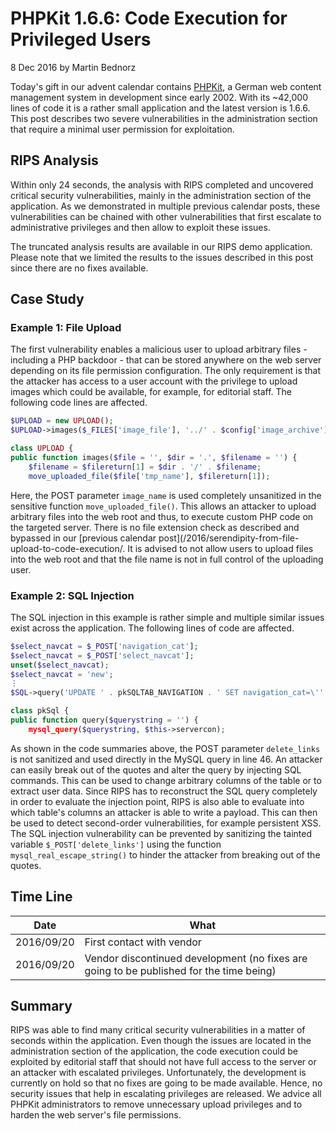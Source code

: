 # PHPKit 1.6.6: Code Execution for Privileged Users

8 Dec 2016 by Martin Bednorz

Today's gift in our advent calendar contains
[PHPKit](http://www.phpkit.com/), a German web content management system in development
since early 2002. With its \~42,000 lines of code it is a rather small
application and the latest version is 1.6.6. This post describes two
severe vulnerabilities in the administration section that require a
minimal user permission for exploitation.

## RIPS Analysis

Within only 24 seconds, the analysis with RIPS completed and uncovered
critical security vulnerabilities, mainly in the administration section
of the application. As we demonstrated in multiple previous calendar
posts, these vulnerabilities can be chained with other vulnerabilities
that first escalate to administrative privileges and then allow to
exploit these issues.

The truncated analysis results are available in our RIPS demo
application. Please note that we limited the results to the issues
described in this post since there are no fixes available.

## Case Study

### Example 1: File Upload

The first vulnerability enables a malicious user to upload arbitrary
files - including a PHP backdoor - that can be stored anywhere on the
web server depending on its file permission configuration. The only
requirement is that the attacker has access to a user account with the
privilege to upload images which could be available, for example, for
editorial staff. The following code lines are affected.

```php
$UPLOAD = new UPLOAD();
$UPLOAD->images($_FILES['image_file'], '../' . $config['image_archive'], $_POST['image_name']);
```

```php
class UPLOAD {
public function images($file = '', $dir = '.', $filename = '') {
    $filename = $filereturn[1] = $dir . '/' . $filename;
    move_uploaded_file($file['tmp_name'], $filereturn[1]);
```

Here, the POST parameter `image_name` is used completely unsanitized in
the sensitive function `move_uploaded_file()`. This allows an attacker
to upload arbitrary files into the web root and thus, to execute custom
PHP code on the targeted server. There is no file extension check as
described and bypassed in our \[previous calendar
post\](/2016/serendipity-from-file-upload-to-code-execution/. It is
advised to not allow users to upload files into the web root and that
the file name is not in full control of the uploading user.

### Example 2: SQL Injection

The SQL injection in this example is rather simple and multiple similar
issues exist across the application. The following lines of code are
affected.

```php
$select_navcat = $_POST['navigation_cat'];
$select_navcat = $_POST['select_navcat'];
unset($select_navcat);
$select_navcat = 'new';
⋮
$SQL->query('UPDATE ' . pkSQLTAB_NAVIGATION . ' SET navigation_cat=\'' . $_POST['delete_links'] . '\' WHERE navigation_cat=\'' . $select_navcat . '\'');
```

```php
class pkSql {
public function query($querystring = '') {
    mysql_query($querystring, $this->servercon);
```

As shown in the code summaries above, the POST parameter `delete_links`
is not sanitized and used directly in the MySQL query in line 46. An
attacker can easily break out of the quotes and alter the query by
injecting SQL commands. This can be used to change arbitrary columns of
the table or to extract user data. Since RIPS has to reconstruct the SQL
query completely in order to evaluate the injection point, RIPS is also
able to evaluate into which table's columns an attacker is able to write
a payload. This can then be used to detect second-order vulnerabilities,
for example persistent XSS. The SQL injection vulnerability can be
prevented by sanitizing the tainted variable `$_POST['delete_links']`
using the function `mysql_real_escape_string()` to hinder the attacker
from breaking out of the quotes.

## Time Line

| Date | What |
|------|------|
| 2016/09/20 | First contact with vendor |
| 2016/09/20 | Vendor discontinued development (no fixes are going to be published for the time being) |

## Summary

RIPS was able to find many critical security vulnerabilities in a matter
of seconds within the application. Even though the issues are located in
the administration section of the application, the code execution could
be exploited by editorial staff that should not have full access to the
server or an attacker with escalated privileges. Unfortunately, the
development is currently on hold so that no fixes are going to be made
available. Hence, no security issues that help in escalating privileges
are released. We advice all PHPKit administrators to remove unnecessary
upload privileges and to harden the web server's file permissions.
